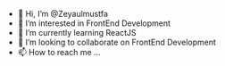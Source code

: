 - 👋 Hi, I’m @Zeyaulmustfa
- 👀 I’m interested in FrontEnd Development
- 🌱 I’m currently learning ReactJS
- 💞️ I’m looking to collaborate on FrontEnd Development
- 📫 How to reach me ...

<!---
Zeyaulmustfa/Zeyaulmustfa is a ✨ special ✨ repository because its `README.md` (this file) appears on your GitHub profile.
You can click the Preview link to take a look at your changes.
--->
